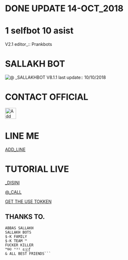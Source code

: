 # DONE UPDATE 14-OCT_2018

# 1 selfbot 10 asist
V2.1 editor_::
Prankbots
# SALLAKH BOT
![@ _SALLAKHBOT](sallakhbot.png)
V8.1.1 last update::
10/10/2018
# CONTACT OFFICIAL

<a href="https://line.me/R/ti/p/%40bpw5191c"><img height="36" border="0" alt="Add Friend" src="https://scdn.line-apps.com/n/line_add_friends/btn/en.png"></a>

# LINE ME

[ADD_LINE](https://line.me/ti/p/fDkawyMoqD)

# TUTORIAL LIVE
[_DISINI](https://line.me/ti/p/fDkawyMoqD)

[@_CALL](https://line.me/ti/p/~siriv11)

[GET THE USE TOKKEN](http://101.255.95.249:6969)

## THANKS TO.
```=========
‌ABBAS SALLAKH‌
‌SALLAKH BOTS‌
‌$-K FAMILY‌
‌$-K TEAM ™‌
‌FUCKER KILLER‌
‌™®© °³¹ εⓢƒ‌
‌& ALL BEST FRIENDS‌```
